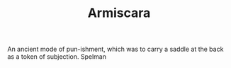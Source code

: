 ---
title: Armiscara
letter: A
permalink: "/definitions/armiscara.html"
body: An ancient mode of pun-ishment, which was to carry a saddle at the back as a
  token of subjection. Spelman
published_at: '2018-07-07'
layout: post
---